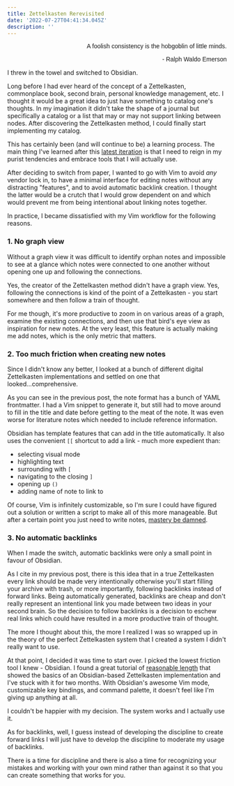 ```yaml
---
title: Zettelkasten Rerevisited
date: '2022-07-27T04:41:34.045Z'
description: ''
---
```


<div id="epigraph" style="width: 75%; margin: 0 0 0 auto; text-align: right; font-family: 'IBM Plex Sans', Arial, monospace;">

<span>A foolish consistency is the hobgoblin of little minds.</span>

<span>- Ralph Waldo Emerson</span>

</div>

I threw in the towel and switched to Obsidian.

Long before I had ever heard of the concept of a Zettelkasten, commonplace book, second brain, personal knowledge management, etc. I thought it would be a great idea to just have something to catalog one's thoughts. In my imagination it didn't take the shape of a journal but specifically a catalog or a list that may or may not support linking between nodes. After discovering the Zettelkasten method, I could finally start implementing my catalog.

This has certainly been (and will continue to be) a learning process. The main thing I've learned after this [latest iteration](https://www.ilyameerovich.com/zettelkasten-so-far) is that I need to reign in my purist tendencies and embrace tools that I will actually use.

After deciding to switch from paper, I wanted to go with Vim to avoid _any_ vendor lock in, to have a minimal interface for editing notes without any distracting "features", and to avoid automatic backlink creation. I thought the latter would be a crutch that I would grow dependent on and which would prevent me from being intentional about linking notes together.

In practice, I became dissatisfied with my Vim workflow for the following reasons.

### 1. No graph view

Without a graph view it was difficult to identify orphan notes and impossible to see at a glance which notes were connected to one another without opening one up and following the connections.

Yes, the creator of the Zettelkasten method didn't have a graph view. Yes, following the connections is kind of the point of a Zettelkasten - you start somewhere and then follow a train of thought.

For me though, it's more productive to zoom in on various areas of a graph, examine the existing connections, and then use that bird's eye view as inspiration for new notes. At the very least, this feature is actually making me add notes, which is the only metric that matters.

### 2. Too much friction when creating new notes

Since I didn't know any better, I looked at a bunch of different digital Zettelkasten implementations and settled on one that looked...comprehensive.

As you can see in the previous post, the note format has a bunch of YAML frontmatter. I had a Vim snippet to generate it, but still had to move around to fill in the title and date before getting to the meat of the note. It was even worse for literature notes which needed to include reference information.

Obsidian has template features that can add in the title automatically. It also uses the convenient `[[` shortcut to add a link - much more expedient than:

- selecting visual mode
- highlighting text
- surrounding with `[`
- navigating to the closing `]`
- opening up `()`
- adding name of note to link to

Of course, Vim is infinitely customizable, so I'm sure I could have figured out a solution or written a script to make all of this more manageable. But after a certain point you just need to write notes, [mastery be damned](https://boringtechnology.club/#85).

### 3. No automatic backlinks

When I made the switch, automatic backlinks were only a small point in favour of Obsidian.

As I cite in my previous post, there is this idea that in a true Zettelkasten every link should be made very intentionally otherwise you'll start filling your archive with trash, or more importantly, following backlinks instead of forward links. Being automatically generated, backlinks are cheap and don't really represent an intentional link you made between two ideas in your second brain. So the decision to follow backlinks is a decision to eschew real links which could have resulted in a more productive train of thought.

The more I thought about this, the more I realized I was so wrapped up in the theory of the perfect Zettelkasten system that I created a system I didn't really want to use.

At that point, I decided it was time to start over. I picked the lowest friction tool I knew - Obsidian. I found a great tutorial of [reasonable length](https://www.youtube.com/watch?v=ziE6UExsOrs&ab_channel=MartinAdams) that showed the basics of an Obsidian-based Zettelkasten implementation and I've stuck with it for two months. With Obsidian's awesome Vim mode, customizable key bindings, and command palette, it doesn't feel like I'm giving up anything at all.

I couldn't be happier with my decision. The system works and I actually use it.

As for backlinks, well, I guess instead of developing the discipline to create forward links I will just have to develop the discipline to moderate my usage of backlinks.

There is a time for discipline and there is also a time for recognizing your mistakes and working with your own mind rather than against it so that you can create something that works for you.

